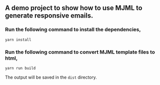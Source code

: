 ## A demo project to show how to use MJML to generate responsive emails.

### Run the following command to install the dependencies,

```shell
yarn install
```

### Run the following command to convert MJML template files to html,

```shell
yarn run build
```

The output will be saved in the `dist` directory.